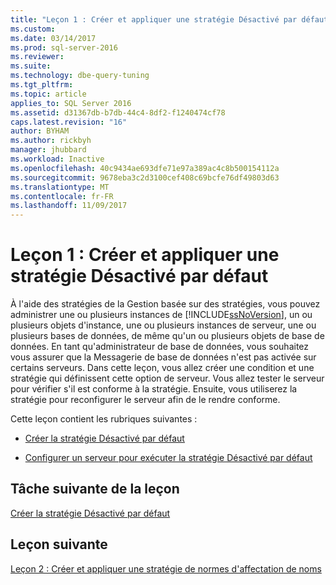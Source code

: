 ```yaml
---
title: "Leçon 1 : Créer et appliquer une stratégie Désactivé par défaut | Microsoft Docs"
ms.custom: 
ms.date: 03/14/2017
ms.prod: sql-server-2016
ms.reviewer: 
ms.suite: 
ms.technology: dbe-query-tuning
ms.tgt_pltfrm: 
ms.topic: article
applies_to: SQL Server 2016
ms.assetid: d31367db-b7db-44c4-8df2-f1240474cf78
caps.latest.revision: "16"
author: BYHAM
ms.author: rickbyh
manager: jhubbard
ms.workload: Inactive
ms.openlocfilehash: 40c9434ae693dfe71e97a389ac4c8b500154112a
ms.sourcegitcommit: 9678eba3c2d3100cef408c69bcfe76df49803d63
ms.translationtype: MT
ms.contentlocale: fr-FR
ms.lasthandoff: 11/09/2017
---
```

# <a name="lesson-1-create-and-apply-an-off-by-default-policy"></a>Leçon 1 : Créer et appliquer une stratégie Désactivé par défaut
À l'aide des stratégies de la Gestion basée sur des stratégies, vous pouvez administrer une ou plusieurs instances de [!INCLUDE[ssNoVersion](../../includes/ssnoversion-md.md)], un ou plusieurs objets d'instance, une ou plusieurs instances de serveur, une ou plusieurs bases de données, de même qu'un ou plusieurs objets de base de données. En tant qu'administrateur de base de données, vous souhaitez vous assurer que la Messagerie de base de données n'est pas activée sur certains serveurs. Dans cette leçon, vous allez créer une condition et une stratégie qui définissent cette option de serveur. Vous allez tester le serveur pour vérifier s'il est conforme à la stratégie. Ensuite, vous utiliserez la stratégie pour reconfigurer le serveur afin de le rendre conforme.  
  
Cette leçon contient les rubriques suivantes :  
  
-   [Créer la stratégie Désactivé par défaut](../../relational-databases/policy-based-management/lesson-1-1-create-the-off-by-default-policy.md)  
  
-   [Configurer un serveur pour exécuter la stratégie Désactivé par défaut](../../relational-databases/policy-based-management/lesson-1-2-configure-a-server-to-run-the-off-by-default-policy.md)  
  
## <a name="next-task-in-lesson"></a>Tâche suivante de la leçon  
[Créer la stratégie Désactivé par défaut](../../relational-databases/policy-based-management/lesson-1-1-create-the-off-by-default-policy.md)  
  
## <a name="next-lesson"></a>Leçon suivante  
[Leçon 2 : Créer et appliquer une stratégie de normes d'affectation de noms](../../relational-databases/policy-based-management/lesson-2-create-and-apply-a-naming-standards-policy.md)  
  
  
  
